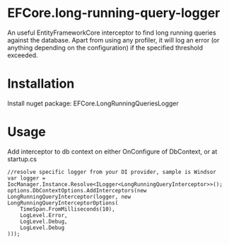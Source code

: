 # EFCore.long-running-query-logger

An useful EntityFrameworkCore interceptor to find long running queries against the database. Apart from using any profiler, it will log an error (or anything depending on the configuration) if the specified threshold exceeded.

# Installation

Install nuget package: EFCore.LongRunningQueriesLogger

# Usage

Add interceptor to db context on either OnConfigure of DbContext, or at startup.cs

````
//resolve specific logger from your DI provider, sample is Windsor
var logger = IocManager.Instance.Resolve<ILogger<LongRunningQueryInterceptor>>();
options.DbContextOptions.AddInterceptors(new LongRunningQueryInterceptor(logger, new LongRunningQueryInterceptorOptions(
    TimeSpan.FromMilliseconds(10),
    LogLevel.Error,
    LogLevel.Debug,
    LogLevel.Debug
)));
````

